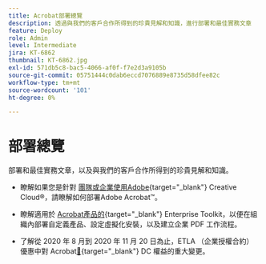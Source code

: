 ```yaml
---
title: Acrobat部署總覽
description: 透過與我們的客戶合作所得到的珍貴見解和知識，進行部署和最佳實務文章
feature: Deploy
role: Admin
level: Intermediate
jira: KT-6862
thumbnail: KT-6862.jpg
exl-id: 571db5c8-bac5-4066-af0f-f7e2d3a9105b
source-git-commit: 05751444c0dab6eccd7076889e8735d58dfee82c
workflow-type: tm+mt
source-wordcount: '101'
ht-degree: 0%

---
```


# 部署總覽

部署和最佳實務文章，以及與我們的客戶合作所得到的珍貴見解和知識。

* 瞭解如果您是針對 [團隊或企業使用Adobe](https://helpx.adobe.com/tw/enterprise/using/deploying-acrobat.html){target="_blank"} Creative Cloud®，請瞭解如何部署Adobe Acrobat™。

* 瞭解適用於 [Acrobat產品的](https://www.adobe.com/devnet-docs/acrobatetk/index.html){target="_blank"} Enterprise Toolkit，以便在組織內部署自定義產品、設定虛擬化安裝，以及建立企業 PDF 工作流程。

* 了解從 2020 年 8 月到 2020 年 11 月 20 日為止，ETLA （企業授權合約） 優惠中對 Acrobat[&#128279;](signentitlementchanges.md){target="_blank"} DC 權益的重大變更。
